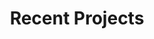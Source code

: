 ---
layout: home
permalink: /articles/index.html
title: "Recent Projects"
tags: [blog, graphic design]
---